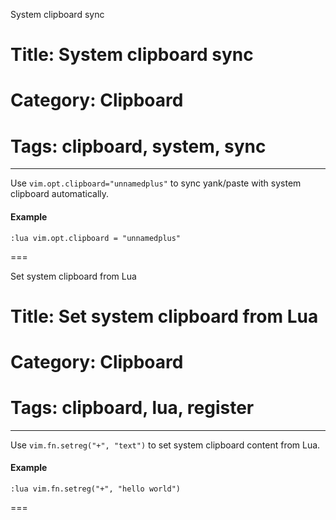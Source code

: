 System clipboard sync
# Title: System clipboard sync
# Category: Clipboard
# Tags: clipboard, system, sync
---
Use `vim.opt.clipboard="unnamedplus"` to sync yank/paste with system clipboard automatically.

#### Example

```vim
:lua vim.opt.clipboard = "unnamedplus"
```
===

Set system clipboard from Lua
# Title: Set system clipboard from Lua
# Category: Clipboard
# Tags: clipboard, lua, register
---
Use `vim.fn.setreg("+", "text")` to set system clipboard content from Lua.

#### Example

```vim
:lua vim.fn.setreg("+", "hello world")
```
===
